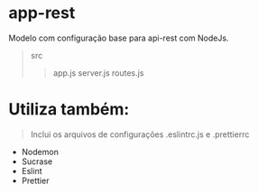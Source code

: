 # app-rest
Modelo com configuração base para api-rest com NodeJs.
> src
>> app.js
>> server.js
>> routes.js 

# Utiliza também: 
 > Inclui os arquivos de configurações .eslintrc.js e .prettierrc 
* Nodemon
* Sucrase 
* Eslint 
* Prettier

